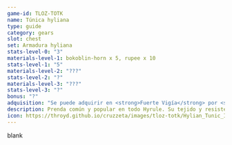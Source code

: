 ```yaml
---
game-id: TLOZ-TOTK
name: Túnica hyliana
type: guide
category: gears
slot: chest
set: Armadura hyliana
stats-level-0: "3"
materials-level-1: bokoblin-horn x 5, rupee x 10
stats-level-1: "5"
materials-level-2: "???"
stats-level-2: "?"
materials-level-3: "???"
stats-level-3: "?"
bonus: "?"
adquisition: "Se puede adquirir en <strong>Fuerte Vigía</strong> por <strong>70</strong> <img src="https://throyd.github.io/cruzzeta/images/tloz-totk/Rupee_Green_Icon.webp" alt="rupias" height="18" width="18" uk-tooltip="Rupias">"
description: Prenda común y popular en todo Hyrule. Su tejido y resistente ligero facilita los movimientos.
icon: https://throyd.github.io/cruzzeta/images/tloz-totk/Hylian_Tunic_Icon.png
---
```

blank
